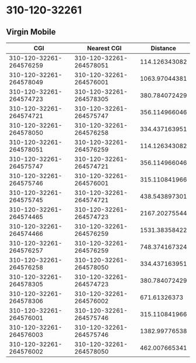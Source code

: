 # 310-120-32261
## Virgin Mobile


| CGI | Nearest CGI | Distance |
|-----|-------------|----------|
| 310-120-32261-264576259 | 310-120-32261-264578051 | 114.126343082 |
| 310-120-32261-264578049 | 310-120-32261-264576001 | 1063.97044381 |
| 310-120-32261-264574723 | 310-120-32261-264578305 | 380.784072429 |
| 310-120-32261-264574721 | 310-120-32261-264575747 | 356.114966046 |
| 310-120-32261-264578050 | 310-120-32261-264576258 | 334.437163951 |
| 310-120-32261-264578051 | 310-120-32261-264576259 | 114.126343082 |
| 310-120-32261-264575747 | 310-120-32261-264574721 | 356.114966046 |
| 310-120-32261-264575746 | 310-120-32261-264576001 | 315.110841966 |
| 310-120-32261-264575745 | 310-120-32261-264574721 | 438.543897301 |
| 310-120-32261-264574465 | 310-120-32261-264574723 | 2167.20275544 |
| 310-120-32261-264574466 | 310-120-32261-264576259 | 1531.38358422 |
| 310-120-32261-264576257 | 310-120-32261-264576259 | 748.374167324 |
| 310-120-32261-264576258 | 310-120-32261-264578050 | 334.437163951 |
| 310-120-32261-264578305 | 310-120-32261-264574723 | 380.784072429 |
| 310-120-32261-264578306 | 310-120-32261-264576002 | 671.61326373 |
| 310-120-32261-264576001 | 310-120-32261-264575746 | 315.110841966 |
| 310-120-32261-264576003 | 310-120-32261-264575746 | 1382.99776538 |
| 310-120-32261-264576002 | 310-120-32261-264578050 | 462.007665341 |
